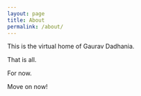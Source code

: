 ```yaml
---
layout: page
title: About
permalink: /about/
---
```


This is the virtual home of Gaurav Dadhania. 

That is all. 

For now. 

Move on now!
